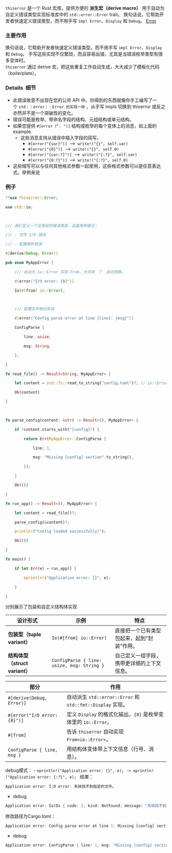 `thiserror` 是一个 Rust 宏库，提供方便的 **派生宏（derive macro）** 用于自动为自定义错误类型实现标准库中的 `std::error::Error` trait。
换句话说，它帮助开发者快速定义错误类型，而不用手写 `impl Error`、`Display` 和 `Debug`。
[Error](Error.md)
### 主要作用
换句话说，它帮助开发者快速定义错误类型，而不用手写 `impl Error`、`Display` 和 `Debug`。
手写这些实现不仅繁琐，而且容易出错，尤其是当错误枚举类型有很多变体时。  
`thiserror` 通过 derive 宏，把这些重复工作自动生成，大大减少了模板化代码（boilerplate）。
### Details  细节
- 此错误故意不出现在您的公共 API 中。你得到的东西就像你手工编写了一个 `std：：error：：Error 的实现一样` ，从手写 impls 切换到 thiserror 或反之亦然并不是一个突破性的变化。
- 错误可能是枚举、带命名字段的结构、元组结构或单元结构。
- 如果您提供 `#[error（“. ")]` 结构或枚举的每个变体上的消息，如上面的 example.
	- 这些消息支持从错误中插入字段的简写。
		- `#[error("{var}")]` ⟶ `write!("{}", self.var)`
		- `#[error("{0}")]` ⟶ `write!("{}", self.0)`
		- `#[error("{var:?}")]` ⟶ `write!("{:?}", self.var)`
		- `#[error("{0:?}")]` ⟶ `write!("{:?}", self.0)`
- 这些缩写可以与任何其他格式参数一起使用，这些格式参数可以是任意表达式。举例来说
### 例子
```rust
**use thiserror::Error;

use std::io;

  

/// 我们定义一个应用层的错误类型，涵盖两种情况：

/// - 文件 I/O 错误

/// - 配置解析错误

#[derive(Debug, Error)]

pub enum MyAppError {

    /// 自动为 io::Error 实现 From，允许用 `?` 自动转换。

    #[error("I/O error: {0}")]

    Io(#[from] io::Error),

  

    /// 配置文件格式有误

    #[error("Config parse error at line {line}: {msg}")]

    ConfigParse {

        line: usize,

        msg: String,

    },

}

fn read_file() -> Result<String, MyAppError> {

    let content = std::fs::read_to_string("config.toml")?; // io::Error → MyAppError::Io

    Ok(content)

}

  

fn parse_config(content: &str) -> Result<(), MyAppError> {

    if !content.starts_with("[config]") {

        return Err(MyAppError::ConfigParse {

            line: 1,

            msg: "Missing [config] section".to_string(),

        });

    }

    Ok(())

}

fn run_app() -> Result<(), MyAppError> {

    let content = read_file()?;

    parse_config(&content)?;

    println!("Config loaded successfully!");

    Ok(())

}

fn main() {

    if let Err(e) = run_app() {

        eprintln!("Application error: {}", e);

    }

}
```
分别展示了包装和自定义结构体实现

| 设计形式                     | 示例                                         | 特点                     |
| ------------------------ | ------------------------------------------ | ---------------------- |
| **包装型（tuple variant）**   | `Io(#[from] io::Error)`                    | 直接把一个已有类型包起来，起到“封装”作用。 |
| **结构体型（struct variant）** | `ConfigParse { line: usize, msg: String }` | 自己定义一组字段，携带更详细的上下文信息。  |

| 部分                           | 作用                                                 |
| ---------------------------- | -------------------------------------------------- |
| `#[derive(Debug, Error)]`    | 自动派生 `std::error::Error` 和 `std::fmt::Display` 实现。 |
| `#[error("I/O error: {0}")]` | 定义 `Display` 的格式化输出，`{0}` 是枚举变体里的 `io::Error`。     |
| `#[from]`                    | 告诉 `thiserror` 自动实现 `From<io::Error>`。             |
| `ConfigParse { line, msg }`  | 用结构体变体带上下文信息（行号、消息）。                               |
 debug模式：
	- `eprintln!("Application error: {}", e); -> eprintln!("Application error: {:?}", e); `
结果：
```rust
Application error: I/O error: 系统找不到指定的文件。
```

- debug
```rust
Application error: Io(Os { code: 2, kind: NotFound, message: "系统找不到指定的文件。" })
```
修改路径为Cargo.toml：
```rust
Application error: Config parse error at line 1: Missing [config] section
```
- debug
```rust
Application error: ConfigParse { line: 1, msg: "Missing [config] section" }
```




